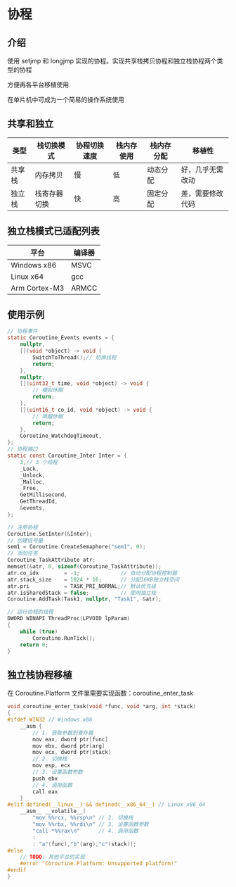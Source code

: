 # 协程

## 介绍

使用 setjmp 和 longjmp 实现的协程。实现共享栈拷贝协程和独立栈协程两个类型的协程

方便再各平台移植使用

在单片机中可成为一个简易的操作系统使用

## 共享和独立

| 类型   | 栈切换模式   | 协程切换速度 | 栈内存使用 | 栈内存分配 | 移植性           |
| ------ | ------------ | ------------ | ---------- | ---------- | ---------------- |
| 共享栈 | 内存拷贝     | 慢           | 低         | 动态分配   | 好，几乎无需改动 |
| 独立栈 | 栈寄存器切换 | 快           | 高         | 固定分配   | 差，需要修改代码 |

## 独立栈模式已适配列表

| 平台          | 编译器 |
| ------------- | ------ |
| Windows x86   | MSVC   |
| Linux x64     | gcc    |
| Arm Cortex-M3 | ARMCC  |

## 使用示例

```c
// 协程事件
static Coroutine_Events events = {
    nullptr,
    [](void *object) -> void {
        SwitchToThread();// 切换线程
        return;
    },
    nullptr,
    [](uint32_t time, void *object) -> void {
        // 模拟休眠
        return;
    },
    [](uint16_t co_id, void *object) -> void {
        // 唤醒休眠
        return;
    },
    Coroutine_WatchdogTimeout,
};
// 协程接口
static const Coroutine_Inter Inter = {
    3,// 3 个线程
    _Lock,
    _Unlock,
    _Malloc,
    _Free,
    GetMillisecond,
    GetThreadId,
    &events,
};

// 注册协程
Coroutine.SetInter(&Inter);
// 创建信号量
sem1 = Coroutine.CreateSemaphore("sem1", 0);
// 添加任务
Coroutine_TaskAttribute atr;
memset(&atr, 0, sizeof(Coroutine_TaskAttribute));
atr.co_idx        = -1;             // 自动分配协程控制器
atr.stack_size    = 1024 * 16;      // 分配16KB独立栈空间
atr.pri           = TASK_PRI_NORMAL;// 默认优先级
atr.isSharedStack = false;          // 使用独立栈
Coroutine.AddTask(Task1, nullptr, "Task1", &atr);

// 运行协程的线程
DWORD WINAPI ThreadProc(LPVOID lpParam)
{
    while (true)
        Coroutine.RunTick();
    return 0;
}
```

## 独立栈协程移植

在 Coroutine.Platform 文件里需要实现函数：coroutine_enter_task

```c
void coroutine_enter_task(void *func, void *arg, int *stack)
{
#ifdef WIN32 // Windows x86
    __asm {
        // 1. 获取参数到寄存器
        mov eax, dword ptr[func]
        mov ebx, dword ptr[arg]
        mov ecx, dword ptr[stack]
        // 2. 切换栈
        mov esp, ecx
        // 3. 设置函数参数
        push ebx
        // 4. 调用函数
        call eax
    }
#elif defined(__linux__) && defined(__x86_64__) // Linux x86_64
    __asm__ __volatile__(
        "mov %%rcx, %%rsp\n" // 2. 切换栈
        "mov %%rbx, %%rdi\n" // 3. 设置函数参数
        "call *%%rax\n"      // 4. 调用函数
        :
        : "a"(func),"b"(arg),"c"(stack));
#else
    // TODO: 其他平台的实现
    #error "Coroutine.Platform: Unsupported platform!"
#endif
}
```
